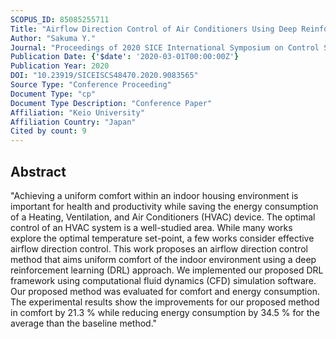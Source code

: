 ```yaml
---
SCOPUS_ID: 85085255711
Title: "Airflow Direction Control of Air Conditioners Using Deep Reinforcement Learning"
Author: "Sakuma Y."
Journal: "Proceedings of 2020 SICE International Symposium on Control Systems, SICE ISCS 2020"
Publication Date: {'$date': '2020-03-01T00:00:00Z'}
Publication Year: 2020
DOI: "10.23919/SICEISCS48470.2020.9083565"
Source Type: "Conference Proceeding"
Document Type: "cp"
Document Type Description: "Conference Paper"
Affiliation: "Keio University"
Affiliation Country: "Japan"
Cited by count: 9
---
```


## Abstract
"Achieving a uniform comfort within an indoor housing environment is important for health and productivity while saving the energy consumption of a Heating, Ventilation, and Air Conditioners (HVAC) device. The optimal control of an HVAC system is a well-studied area. While many works explore the optimal temperature set-point, a few works consider effective airflow direction control. This work proposes an airflow direction control method that aims uniform comfort of the indoor environment using a deep reinforcement learning (DRL) approach. We implemented our proposed DRL framework using computational fluid dynamics (CFD) simulation software. Our proposed method was evaluated for comfort and energy consumption. The experimental results show the improvements for our proposed method in comfort by 21.3 % while reducing energy consumption by 34.5 % for the average than the baseline method."
